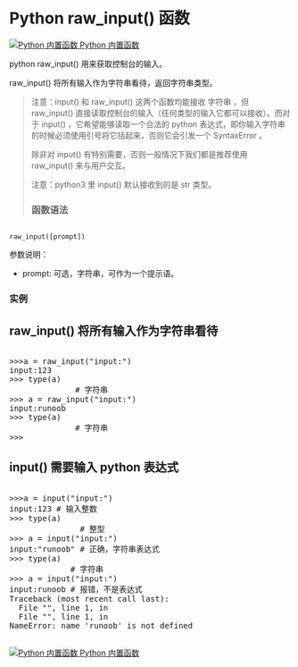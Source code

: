 Python raw\_input() 函数
======================

 [![Python 内置函数](../images/up.gif)
 Python 内置函数](python-built-in-functions.html)


 python raw\_input() 用来获取控制台的输入。

 raw\_input() 将所有输入作为字符串看待，返回字符串类型。

 
>  注意：input() 和 raw\_input() 这两个函数均能接收 字符串 ，但 raw\_input() 直接读取控制台的输入（任何类型的输入它都可以接收）。而对于 input() ，它希望能够读取一个合法的 python 表达式，即你输入字符串的时候必须使用引号将它括起来，否则它会引发一个 SyntaxError 。
> 
>  除非对 input() 有特别需要，否则一般情况下我们都是推荐使用 raw\_input() 来与用户交互。
> 
>  注意：python3 里 input() 默认接收到的是 str 类型。
> 
>  ### 函数语法

 
```

raw_input([prompt])

```

  参数说明：

 * prompt: 可选，字符串，可作为一个提示语。
  ### 实例

  raw\_input() 将所有输入作为字符串看待
-------------------------

 <pre>

>>>a = raw_input("input:")
input:123
>>> type(a)
<type 'str'>              # 字符串
>>> a = raw_input("input:")
input:runoob
>>> type(a)
<type 'str'>              # 字符串
>>>
</pre>

  input() 需要输入 python 表达式
-----------------------

 <pre>

>>>a = input("input:")
input:123 # 输入整数
>>> type(a)
<type 'int'>               # 整型
>>> a = input("input:")
input:"runoob" # 正确，字符串表达式
>>> type(a)
<type 'str'>             # 字符串
>>> a = input("input:")
input:runoob # 报错，不是表达式
Traceback (most recent call last):
  File "<stdin>", line 1, in <module>
  File "<string>", line 1, in <module>
NameError: name 'runoob' is not defined
<type 'str'>
</pre>

 [![Python 内置函数](../images/up.gif)
 Python 内置函数](python-built-in-functions.html)